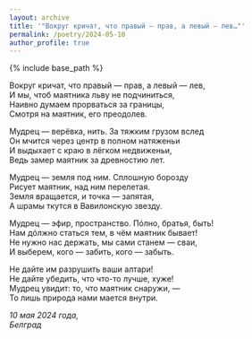 ```yaml
---
layout: archive
title: '"Вокруг кричат, что правый — прав, а левый — лев…"'
permalink: /poetry/2024-05-10
author_profile: true
---
```


{% include base_path %}

Вокруг кричат, что правый — прав, а левый — лев, <br>
И мы, чтоб маятника льву не подчиниться, <br>
Наивно думаем прорваться за границы, <br>
Смотря на маятник, его преодолев. <br>

Мудрец — верёвка, нить. За тяжким грузом вслед <br>
Он мчится через центр в полном натяженьи <br>
И выдыхает с краю в лёгком недвиженьи, <br>
Ведь замер маятник за древностию лет. <br>

Мудрец — земля под ним. Сплошную борозду <br>
Рисует маятник, над ним перелетая. <br>
Земля вращается, и точка — запятая, <br>
А шрамы ткутся в Вавилонскую звезду. <br>

Мудрец — эфир, пространство. Пóлно, братья, быть! <br>
Нам дóлжно статься тем, в чём маятник бывает! <br>
Не нужно нас держать, мы сами станем — сваи, <br>
И выберем, кого — забить, кого — забыть. <br>

Не дайте им разрушить ваши алтари! <br>
Не дайте убедить, что что-то лучше, хуже! <br>
Мудрец увидит: то, что маятник снаружи, — <br>
То лишь природа нами мается внутри. <br>

<i>10 мая 2024 года,</i> <br>
<i>Белград</i>